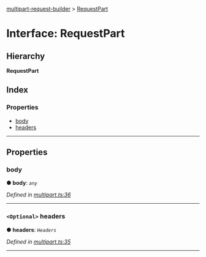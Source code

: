 [multipart-request-builder](../README.md) > [RequestPart](../interfaces/requestpart.md)

# Interface: RequestPart

## Hierarchy

**RequestPart**

## Index

### Properties

* [body](requestpart.md#body)
* [headers](requestpart.md#headers)

---

## Properties

<a id="body"></a>

###  body

**● body**: *`any`*

*Defined in [multipart.ts:36](https://github.axa.com/Digital/bauta-nodejs/blob/b71f37b/packages/multipart-request-builder/src/multipart.ts#L36)*

___
<a id="headers"></a>

### `<Optional>` headers

**● headers**: *`Headers`*

*Defined in [multipart.ts:35](https://github.axa.com/Digital/bauta-nodejs/blob/b71f37b/packages/multipart-request-builder/src/multipart.ts#L35)*

___


